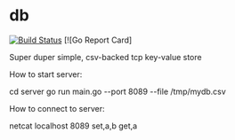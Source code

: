 # db

[![Build Status](https://travis-ci.org/stretchr/testify.svg)](https://travis-ci.org/stretchr/testify) [![Go Report Card]

Super duper simple, csv-backed tcp key-value store

How to start server:

cd server
go run main.go --port 8089 --file /tmp/mydb.csv


How to connect to server:

netcat localhost 8089
set,a,b
get,a
